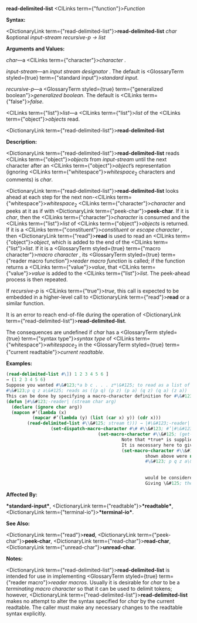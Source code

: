 **read-delimited-list** <ClLinks  term={"function"}><i>Function</i></ClLinks> 



**Syntax:** 



<DictionaryLink  term={"read-delimited-list"}><b>read-delimited-list</b></DictionaryLink> *char* &amp;optional *input-stream recursive-p → list* 



**Arguments and Values:** 



*char*—a <ClLinks  term={"character"}><i>character</i></ClLinks> . 



*input-stream*—an *input stream designator* . The default is <GlossaryTerm styled={true} term={"standard input"}><i>standard input</i></GlossaryTerm>. 



*recursive-p*—a <GlossaryTerm styled={true} term={"generalized boolean"}><i>generalized boolean</i></GlossaryTerm>. The default is <ClLinks  term={"false"}><i>false</i></ClLinks>. 



<ClLinks  term={"list"}><i>list</i></ClLinks>—a <ClLinks  term={"list"}><i>list</i></ClLinks> of the <ClLinks  term={"object"}><i>objects</i></ClLinks> read. 







 



 



<DictionaryLink  term={"read-delimited-list"}><b>read-delimited-list</b></DictionaryLink> 



**Description:** 



<DictionaryLink  term={"read-delimited-list"}><b>read-delimited-list</b></DictionaryLink> reads <ClLinks  term={"object"}><i>objects</i></ClLinks> from *input-stream* until the next character after an <ClLinks  term={"object"}><i>object</i></ClLinks>’s representation (ignoring <ClLinks  term={"whitespace"}><i>whitespace</i></ClLinks><sub>2</sub> characters and comments) is *char*. 



<DictionaryLink  term={"read-delimited-list"}><b>read-delimited-list</b></DictionaryLink> looks ahead at each step for the next non-<ClLinks  term={"whitespace"}><i>whitespace</i></ClLinks><sub>2</sub> <ClLinks  term={"character"}><i>character</i></ClLinks> and peeks at it as if with <DictionaryLink  term={"peek-char"}><b>peek-char</b></DictionaryLink>. If it is *char*, then the <ClLinks  term={"character"}><i>character</i></ClLinks> is consumed and the <ClLinks  term={"list"}><i>list</i></ClLinks> of <ClLinks  term={"object"}><i>objects</i></ClLinks> is returned. If it is a <ClLinks  term={"constituent"}><i>constituent</i></ClLinks> or *escape character* , then <DictionaryLink  term={"read"}><b>read</b></DictionaryLink> is used to read an <ClLinks  term={"object"}><i>object</i></ClLinks>, which is added to the end of the <ClLinks  term={"list"}><i>list</i></ClLinks>. If it is a <GlossaryTerm styled={true} term={"macro character"}><i>macro character</i></GlossaryTerm> , its <GlossaryTerm styled={true} term={"reader macro function"}><i>reader macro function</i></GlossaryTerm> is called; if the function returns a <ClLinks  term={"value"}><i>value</i></ClLinks>, that <ClLinks  term={"value"}><i>value</i></ClLinks> is added to the <ClLinks  term={"list"}><i>list</i></ClLinks>. The peek-ahead process is then repeated. 



If *recursive-p* is <ClLinks  term={"true"}><i>true</i></ClLinks>, this call is expected to be embedded in a higher-level call to <DictionaryLink  term={"read"}><b>read</b></DictionaryLink> or a similar function. 



It is an error to reach end-of-file during the operation of <DictionaryLink  term={"read-delimited-list"}><b>read-delimited-list</b></DictionaryLink>. 



The consequences are undefined if *char* has a <GlossaryTerm styled={true} term={"syntax type"}><i>syntax type</i></GlossaryTerm> of <ClLinks  term={"whitespace"}><i>whitespace</i></ClLinks><sub>2</sub> in the <GlossaryTerm styled={true} term={"current readtable"}><i>current readtable</i></GlossaryTerm>. 

**Examples:**
```lisp
(read-delimited-list #\]) 1 2 3 4 5 6 ] 
→ (1 2 3 4 5 6) 
Suppose you wanted #\&#123;*a b c . . . z*\&#125; to read as a list of all pairs of the elements *a*, *b*, *c*, *. . .*, *z*, for example. 
#\&#123;p q z a\&#125; reads as ((p q) (p z) (p a) (q z) (q a) (z a)) 
This can be done by specifying a macro-character definition for #\&#123; that does two things: reads in all the items up to the \&#125;, and constructs the pairs. **read-delimited-list** performs the first task. 
(defun |#\&#123;-reader| (stream char arg) 
  (declare (ignore char arg)) 
  (mapcon #’(lambda (x) 
	      (mapcar #’(lambda (y) (list (car x) y)) (cdr x))) 
	    (read-delimited-list #\\&#125; stream t))) → |#\&#123;-reader| 
				 (set-dispatch-macro-character #\# #\\&#123; #’|#\&#123;-reader|) → T 
							       (set-macro-character #\\&#125; (get-macro-character #\) **nil**)) 
										    Note that *true* is supplied for the *recursive-p* argument. 
										    It is necessary here to give a definition to the character \&#125; as well to prevent it from being a constituent. If the line 
										    (set-macro-character #\\&#125; (get-macro-character #\) **nil**)) 
													 shown above were not included, then the \&#125; in 
													 #\&#123; p q z a\&#125; 
													 
													 
													 would be considered a constituent character, part of the symbol named a\&#125;. This could be corrected by putting a space before the \&#125;, but it is better to call **set-macro-character**. 
													 Giving \&#125; the same definition as the standard definition of the character ) has the twin benefit of making it terminate tokens for use with **read-delimited-list** and also making it invalid for use in any other context. Attempting to read a stray \&#125; will signal an error. 
```
**Affected By:** 



**\*standard-input\***, <DictionaryLink  term={"readtable"}><b>\*readtable\*</b></DictionaryLink>, <DictionaryLink  term={"terminal-io"}><b>\*terminal-io\*</b></DictionaryLink>. 



**See Also:** 



<DictionaryLink  term={"read"}><b>read</b></DictionaryLink>, <DictionaryLink  term={"peek-char"}><b>peek-char</b></DictionaryLink>, <DictionaryLink  term={"read-char"}><b>read-char</b></DictionaryLink>, <DictionaryLink  term={"unread-char"}><b>unread-char</b></DictionaryLink>. 



**Notes:** 



<DictionaryLink  term={"read-delimited-list"}><b>read-delimited-list</b></DictionaryLink> is intended for use in implementing <GlossaryTerm styled={true} term={"reader macro"}><i>reader macros</i></GlossaryTerm>. Usually it is desirable for *char* to be a *terminating macro character* so that it can be used to delimit tokens; however, <DictionaryLink  term={"read-delimited-list"}><b>read-delimited-list</b></DictionaryLink> makes no attempt to alter the syntax specified for *char* by the current readtable. The caller must make any necessary changes to the readtable syntax explicitly. 




